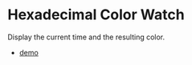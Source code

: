 # Hexadecimal Color Watch

Display the current time and the resulting color.
* [demo](https://megafry.github.io/hexawatch/)

